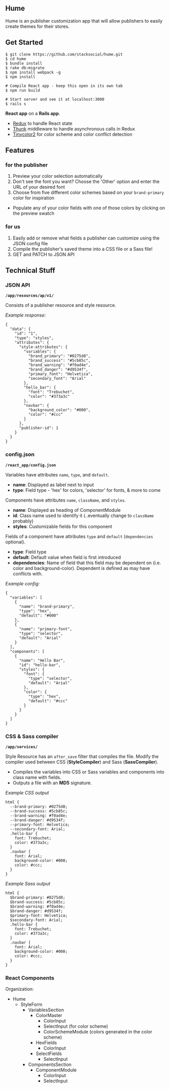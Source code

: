 ## Hume

Hume is an publisher customization app that will allow publishers to easily create themes for their stores.

## Get Started

```
$ git clone https://github.com/stacksocial/hume.git
$ cd hume
$ bundle install
$ rake db:migrate
$ npm install webpack -g
$ npm install

# Compile React app - keep this open in its own tab
$ npm run build

# Start server and see it at localhost:3000
$ rails s
```

**React app** on a **Rails app**.
* [Redux](https://github.com/reactjs/redux) to handle React state
* [Thunk](https://github.com/gaearon/redux-thunk) middleware to handle asynchronous calls in Redux
* [Tinycolor2](https://github.com/bgrins/TinyColor) for color scheme and color conflict detection

## Features

### for the publisher
1. Preview your color selection automatically
2. Don't see the font you want? Choose the 'Other' option and enter the URL of your desired font
3. Choose from five different color schemes based on your `brand-primary` color for inspiration
  * Populate any of your color fields with one of those colors by clicking on the preview swatch

### for us
1. Easily add or remove what fields a publisher can customize using the JSON config file
2. Compile the publisher's saved theme into a CSS file or a Sass file!
3. GET and PATCH to JSON API

## Technical Stuff

### JSON API
**`/app/resources/ap/v1/`**

Consists of a publisher resource and style resource.

*Example response:*

```
{
  "data": {
    "id": "1",
    "type": "styles",
    "attributes": {
      "style-attributes": {
        "variables": {
          "brand_primary": "#0275d8",
          "brand_success": "#5cb85c",
          "brand_warning": "#f0ad4e",
          "brand_danger": "#d9534f",
          "primary_font": "Helvetica",
          "secondary_font": "Arial"
        },
        "hello_bar": {
          "font": "Trebuchet",
          "color": "#373a3c"
        },
        "navbar": {
          "background_color": "#000",
          "color": "#ccc"
        }
      },
      "publisher-id": 1
    }
  }
}
```

### config.json
**`/react_app/config.json`**

Variables have attributes `name`, `type`, and `default`.

  * **name**: Displayed as label next to input
  * **type**: Field type - 'hex' for colors, 'selector' for fonts, & more to come

Components have attributes `name`, `className`, and `styles`.

  * **name**: Displayed as heading of ComponentModule
  * **id**: Class name used to identify it (..eventually change to `className` probably)
  * **styles**: Customizable fields for this component

Fields of a component have attributes `type` and `default` (`dependencies` optional).

  * **type**: Field type
  * **default**: Default value when field is first introduced
  * **dependencies**: Name of field that this field may be dependent on (i.e. color and background-color). Dependent is defined as may have conflicts with.

*Example config:*

```
{
  "variables": [
    {
      "name": "brand-primary",
      "type": "hex",
      "default": "#000"
    },
    {
      "name": "primary-font",
      "type": "selector",
      "default": "Arial"
    }
  ],
  "components": [
    {
      "name": "Hello Bar",
      "id": "hello-bar",
      "styles": {
        "font": {
          "type": "selector",
          "default": "Arial"
        },
        "color": {
          "type": "hex",
          "default": "#ccc"
        }
      }
    }
  ]
}
```

### CSS & Sass compiler
**`/app/services/`**

Style Resource has an `after_save` filter that compiles the file. Modify the compiler used between CSS (**StyleCompiler**) and Sass (**SassCompiler**).

* Compiles the variables into CSS or Sass variables and components into class name with fields.
* Outputs a file with an **MD5** signature.

*Example CSS output*

```
html {
  --brand-primary: #0275d8;
  --brand-success: #5cb85c;
  --brand-warning: #f0ad4e;
  --brand-danger: #d9534f;
  --primary-font: Helvetica;
  --secondary-font: Arial;
  .hello-bar {
    font: Trebuchet;
    color: #373a3c;
  }
  .navbar {
    font: Arial;
    background-color: #000;
    color: #ccc;
  }
}
```

*Example Sass output*

```
html {
  $brand-primary: #0275d8;
  $brand-success: #5cb85c;
  $brand-warning: #f0ad4e;
  $brand-danger: #d9534f;
  $primary-font: Helvetica;
  $secondary-font: Arial;
  .hello-bar {
    font: Trebuchet;
    color: #373a3c;
  }
  .navbar {
    font: Arial;
    background-color: #000;
    color: #ccc;
  }
}
```

### React Components
Organization:

* Hume
    * StyleForm
        * VariablesSection
            * ColorMaster
                * ColorInput
                * SelectInput (for color scheme)
                * ColorSchemeModule (colors generated in the color scheme)
            * HexFields
                * ColorInput
            * SelectFields
                * SelectInput
        * ComponentsSection
            * ComponentModule
                * ColorInput
                * SelectInput


